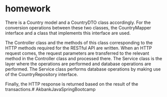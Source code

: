 # homework
There is a Country model and a CountryDTO class accordingly. For the conversion operations between these two classes, the CountryMapper interface and a class that implements this interface are used.

The Controller class and the methods of this class corresponding to the HTTP methods required for the RESTful API are written. When an HTTP request comes, the request parameters are transferred to the relevant method in the Controller class and processed there. The Service class is the layer where the operations are performed and database operations are performed. The Service class performs database operations by making use of the CountryRepository interface.

Finally, the HTTP response is returned based on the result of the transactions.# AkbankJavaSpringBootcamp
